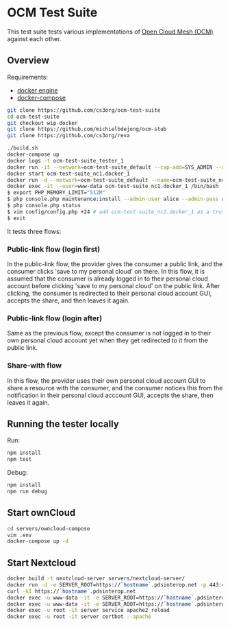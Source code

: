# OCM Test Suite
This test suite tests various implementations of [Open Cloud Mesh (OCM)](https://github.com/cs3org/OCM-API) against each other.

## Overview
Requirements:
* [docker engine](https://docs.docker.com/engine/install/)
* [docker-compose](https://docs.docker.com/compose/install/)
```sh
git clone https://github.com/cs3org/ocm-test-suite
cd ocm-test-suite
git checkout wip-docker
git clone https://github.com/michielbdejong/ocm-stub
git clone https://github.com/cs3org/reva

./build.sh
docker-compose up
docker logs -t ocm-test-suite_tester_1
docker run -it --network=ocm-test-suite_default --cap-add=SYS_ADMIN --user=root tester /bin/bash
docker start ocm-test-suite_nc1.docker_1
docker run -d --network=ocm-test-suite_default --name=ocm-test-suite_nc1.docker_1 nextcloud
docker exec -it --user=www-data ocm-test-suite_nc1.docker_1 /bin/bash
$ export PHP_MEMORY_LIMIT="512M"
$ php console.php maintenance:install --admin-user alice --admin-pass alice123
$ php console.php status
$ vim config/config.php +24 # add ocm-test-suite_nc1.docker_1 as a trusted domain
$ exit
```

It tests three flows:

### Public-link flow (login first)
In the public-link flow, the provider gives the consumer a public link, and the consumer clicks 'save to my personal cloud' on there.
In this flow, it is assumed that the consumer is already logged in to their personal cloud account before clicking 'save to my personal cloud' on the public link. After clicking, the consumer is redirected to their personal cloud account GUI, accepts the share, and then leaves it again.

### Public-link flow (login after)
Same as the previous flow, except the consumer is not logged in to their own personal cloud account yet when they get redirected to it
from the public link.

### Share-with flow
In this flow, the provider uses their own personal cloud account GUI to share a resource with the consumer, and the consumer notices this from the notification in their personal cloud acccount GUI, accepts the share, then leaves it again.

## Running the tester locally
Run:
```sh
npm install
npm test
```

Debug:
```sh
npm install
npm run debug
```

## Start ownCloud
```sh
cd servers/owncloud-compose
vim .env
docker-compose up -d
```

## Start Nextcloud
```sh
docker build -t nextcloud-server servers/nextcloud-server/
docker run -d -e SERVER_ROOT=https://`hostname`.pdsinterop.net -p 443:443 -p 80:80 --name=server nextcloud-server
curl -kI https://`hostname`.pdsinterop.net
docker exec -u www-data -it -e SERVER_ROOT=https://`hostname`.pdsinterop.net server php console.php maintenance:install --admin-user alice --admin-pass alice123
docker exec -u www-data -it -e SERVER_ROOT=https://`hostname`.pdsinterop.net server sed -i "25 i\    1 => '`hostname`.pdsinterop.net'," config/config.php
docker exec -u root -it server service apache2 reload
docker exec -u root -it server certbot --apache
```
